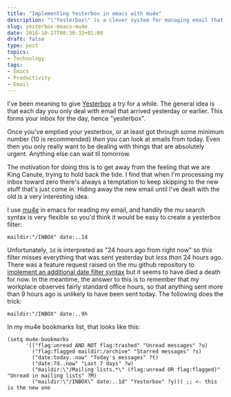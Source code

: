 ```yaml
---
title: "Implementing Yesterbox in emacs with mu4e"
description: "\"Yesterbox\" is a clever system for managing email that involves hiding today's new email. Turns out that's trivial to implement in emacs."
slug: yesterbox-emacs-mu4e
date: 2016-10-27T08:30:33+01:00
draft: false
type: post
topics:
- Technology
tags:
- Emacs
- Productivity
- Email
---
```


I've been meaning to give [Yesterbox][] a try for a while.
The general idea is
that each day you only deal with email that arrived
yesterday or earlier.
This forms your inbox for the day,
hence "yesterbox".

[Yesterbox]: http://www.yesterbox.com/

Once you've emptied your yesterbox,
or at least got through some minimum number
(10 is recommended)
*then* you can look at emails from today.
Even then you only really want to be dealing with
things that are absolutely urgent.
Anything else can wait til tomorrow.

The motivation for doing this
is to get away from the feeling that we are King Canute,
trying to hold back the tide.
I find that when I'm processing my inbox toward zero
there's always a temptation to keep skipping to the new stuff that's just come in.
Hiding away the new email
until I've dealt with the old
is a very interesting idea.

I use [mu4e][] in emacs for reading my email,
and handily the mu search syntax is very flexible
so you'd think it would be easy
to create a yesterbox filter:

```
maildir:"/INBOX" date:..1d
```

[mu4e]: http://www.djcbsoftware.nl/code/mu/mu4e.html

Unfortunately,
`1d` is interpreted as "24 hours ago from right now"
so this filter misses everything that was sent
yesterday but *less than* 24 hours ago.
There was a feature request raised on the mu github repository
to [implement an additional date filter syntax](https://github.com/djcb/mu/issues/582)
but it seems to have died a death for now.
In the meantime,
the answer to this is to remember that
my workplace observes fairly standard office hours,
so that anything sent more than 9 hours ago
is unlikely to have been sent today.
The following does the trick:

```
maildir:"/INBOX" date:..9h
```

In my mu4e bookmarks list,
that looks like this:

```emacs-lisp
(setq mu4e-bookmarks
      '(("flag:unread AND NOT flag:trashed" "Unread messages" ?u)
        ("flag:flagged maildir:/archive" "Starred messages" ?s)
        ("date:today..now" "Today's messages" ?t)
        ("date:7d..now" "Last 7 days" ?w)
        ("maildir:\"/Mailing lists.*\" (flag:unread OR flag:flagged)" "Unread in mailing lists" ?M)
        ("maildir:\"/INBOX\" date:..1d" "Yesterbox" ?y))) ;; <- this is the new one
```
